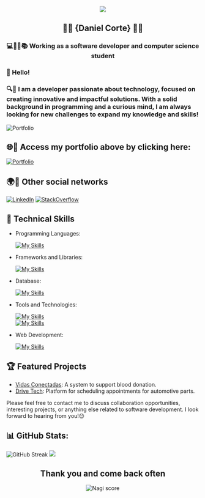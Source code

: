 
<div align="center">
  
  ![](https://github.com/user-attachments/assets/71650646-b0b4-4b71-9858-3124d44389e8)
  <h2>👨‍💻 {Daniel Corte} 👨‍💻</h2> 
  <h3>💻👨‍💻📚 Working as a software developer and computer science student</h3>
</div>

<h3>👋 Hello!</h3>
<h3>🔍🧠 I am a developer passionate about technology, focused on creating innovative and impactful solutions. With a solid background in programming and a curious mind, I am always looking for new challenges to expand my knowledge and skills! </h3>

![Portfolio](https://github.com/user-attachments/assets/6dee6f7f-dbd7-4100-a79f-f5f3a9cbb13b)
## 🌐📑 Access my portfolio above by clicking here: 
[![Portfolio](https://img.shields.io/badge/Portfolio-20B2AA?style=for-the-badge)](https://danielcorte.github.io/projeto-portfolio/)

## 🌍📱 Other social networks
[![LinkedIn](https://img.shields.io/badge/LinkedIn-0077B5?style=for-the-badge&logo=linkedin&logoColor=white)](http://linkedin.com/in/daniel-corte-1200b0224)
[![StackOverflow](https://img.shields.io/badge/stack%20overflow-FE7A16?logo=stack-overflow&logoColor=white&style=for-the-badge)](https://pt.stackoverflow.com/users/320601/daniel-corte)

## 🚀 Technical Skills

- Programming Languages:
  
    [![My Skills](https://skillicons.dev/icons?i=java,javascript,python)](https://skillicons.dev)
- Frameworks and Libraries:
  
    [![My Skills](https://skillicons.dev/icons?i=spring,react,django)](https://skillicons.dev)
- Database:
  
    [![My Skills](https://skillicons.dev/icons?i=mysql,mongo,postgresql)](https://skillicons.dev)
- Tools and Technologies:
  
    [![My Skills](https://skillicons.dev/icons?i=git,vscode,docker)](https://skillicons.dev)<br/>
    [![My Skills](https://skillicons.dev/icons?i=figma,postman,idea)](https://skillicons.dev)
- Web Development:
  
    [![My Skills](https://skillicons.dev/icons?i=php,html,css,tailwind)](https://skillicons.dev)

## 🏆 Featured Projects

- [Vidas Conectadas](https://github.com/vidas-conectadas): A system to support blood donation.
- [Drive Tech](https://github.com/drivetech-dev): Platform for scheduling appointments for automotive parts.


Please feel free to contact me to discuss collaboration opportunities, interesting projects, or anything else related to software development. I look forward to hearing from you!😊
## 📊 GitHub Stats:

![GitHub Streak](https://nirzak-streak-stats.vercel.app/?user=danielcorte&card_width=400&card_height=210&theme=dark&hide_border=true)
![](https://github-readme-stats.vercel.app/api?username=danielcorte&card_width=370&card_height=210&theme=dark&hide_border=true&include_all_commits=true&count_private=true)

<div align="center">
  <h2>Thank you and come back often</h2>
  
  ![Nagi score](https://github.com/user-attachments/assets/81057525-73b7-4db6-80e4-d4190cc159b9)
</div>


